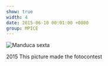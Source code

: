 ```yaml
---
show: true
width: 4
date: 2015-06-10 00:01:00 +0800
group: MPICE
---
```

<div>
  <img data-src="{{ 'assets/images/photos/IMG_2932m.jpg' | relative_url }}" class="lazy w-100 rounded" src="{{ '/assets/images/empty_300x200.png' | relative_url }}" data-toggle="tooltip" data-placement="top" title="Manduca sexta">
  <div class="card-body">
    <p class="card-text">
      2015 This picture made the fotocontest
    </p>
  </div>
</div>
